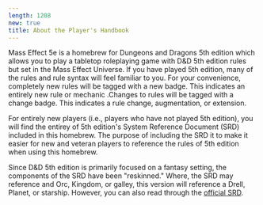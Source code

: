 ```yaml
---
length: 1208
new: true
title: About the Player's Handbook
---
```


Mass Effect 5e is a homebrew for Dungeons and Dragons 5th edition which allows you to play a tabletop roleplaying game
with D&D 5th edition rules but set in the Mass Effect Universe. If you have played 5th edition, many of the rules
and rule syntax will feel familiar to you. For your convenience, completely new rules will be tagged with a
<v-chip color="secondary" text-color="white" class="v-chip--x-small">new</v-chip> badge. This indicates an entirely new
rule or mechanic .Changes to rules will be tagged with a
<v-chip color="orange accent-2" text-color="black" class="v-chip--x-small">change</v-chip> badge. This indicates a rule
change, augmentation, or extension.

For entirely new players (i.e., players who have not played 5th edition), you will find the entirey of 5th edition's
System Reference Document (SRD) included in this homebrew. The purpose of including the SRD it to make it easier for
new and veteran players to reference the rules of 5th edition when using this homebrew.

Since D&D 5th edition is primarily focused on a fantasy setting, the components of the SRD have been "reskinned." Where,
the SRD may reference and Orc, Kingdom, or galley, this version will reference a Drell, Planet, or starship. However, you
can also read through the <a href="http://dnd.wizards.com/articles/features/basicrules" target="_blank">official SRD</a>.